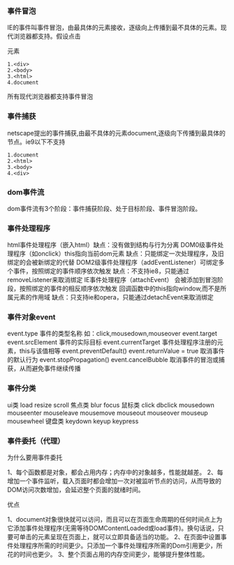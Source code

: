 
### 事件冒泡
    
IE的事件叫事件冒泡，由最具体的元素接收，逐级向上传播到最不具体的元素。现代浏览器都支持。假设点击<div>元素

    1.<div>
    2.<body>
    3.<html>
    4.document
    
所有现代浏览器都支持事件冒泡
    
### 事件捕获

netscape提出的事件捕获,由最不具体的元素document,逐级向下传播到最具体的节点。ie9以下不支持

    1.document
    2.<html>
    3.<body>
    4.<div>
    
### dom事件流

dom事件流有3个阶段：事件捕获阶段、处于目标阶段、事件冒泡阶段。
    
### 事件处理程序

html事件处理程序（嵌入html）缺点：没有做到结构与行为分离
DOM0级事件处理程序（如onclick）this指向当前dom元素 
缺点：只能绑定一次处理程序，及旧绑定的会被新绑定的代替
DOM2级事件处理程序（addEventListener）可绑定多个事件，按照绑定的事件顺序依次触发
缺点：不支持ie8，只能通过removeListener来取消绑定
IE事件处理程序（attachEvent） 会被添加到冒泡阶段，按照绑定的事件的相反顺序依次触发  回调函数中的this指向window,而不是所属元素的作用域
缺点：只支持ie和opera，只能通过detachEvent来取消绑定

### 事件对象event
event.type 事件的类型名称 如：click,mousedown,mouseover 
event.target event.srcElement 事件的实际目标
event.currentTarget 事件处理程序注册的元素，this与该值相等
event.preventDefault() event.returnValue = true 取消事件的默认行为
event.stopPropagation() event.cancelBubble 取消事件的冒泡或捕获，从而避免事件继续传播

### 事件分类
ui类 load resize scroll
焦点类 blur focus
鼠标类 click dbclick mousedown mouseenter mouseleave mousemove mouseout mouseover mouseup mousewheel
键盘类 keydown keyup keypress

### 事件委托（代理）

为什么要用事件委托

1、每个函数都是对象，都会占用内存；内存中的对象越多，性能就越差。
2、每增加一个事件监听，载入页面时都会增加一次对被监听节点的访问，从而导致的DOM访问次数增加，会延迟整个页面的就绪时间。

优点

1、document对象很快就可以访问，而且可以在页面生命周期的任何时间点上为它添加事件处理程序(无需等待DOMContentLoaded或load事件)。换句话说，只要可单击的元素呈现在页面上，就可以立即具备适当的功能。
2、在页面中设置事件处理程序所需的时间更少。只添加一个事件处理程序所需的Dom引用更少，所花的时间也更少。
3、整个页面占用的内存空间更少，能够提升整体性能。
    